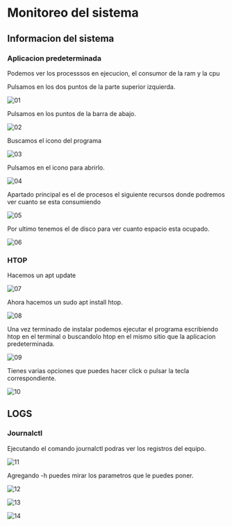 # Monitoreo del sistema

## Informacion del sistema

### Aplicacion predeterminada

Podemos ver los processsos en ejecucion, el consumor de la  ram y la cpu

Pulsamos en los dos puntos de la parte superior izquierda.

![01](sources/system_monitoring/system_information/1.png)

Pulsamos en los puntos de la barra de abajo.

![02](sources/system_monitoring/system_information/2.png)

Buscamos el icono del programa 

![03](sources/system_monitoring/system_information/3.png)

Pulsamos en el icono para abrirlo.

![04](sources/system_monitoring/system_information/4.png)

Apartado principal es el de procesos el siguiente recursos donde podremos ver cuanto se esta consumiendo

![05](sources/system_monitoring/system_information/5.png)

Por ultimo tenemos el de disco para ver cuanto espacio esta ocupado.

![06](sources/system_monitoring/system_information/6.png)

### HTOP

Hacemos un apt update 

![07](sources/system_monitoring/system_information/7.png)

Ahora hacemos un sudo apt install htop.

![08](sources/system_monitoring/system_information/8.png)

Una vez terminado de instalar podemos ejecutar el programa escribiendo htop en el terminal o buscandolo htop en el mismo sitio que la aplicacion predeterminada.

![09](sources/system_monitoring/system_information/9.png)

Tienes varias opciones que puedes hacer click o pulsar la tecla correspondiente.

![10](sources/system_monitoring/system_information/10.png)

## LOGS

### Journalctl

Ejecutando el comando journalctl podras ver los registros del equipo.

![11](sources/system_monitoring/system_information/11.png)

Agregando -h puedes mirar los parametros que le puedes poner.

![12](sources/system_monitoring/system_information/12.png)

![13](sources/system_monitoring/system_information/13.png)

![14](sources/system_monitoring/system_information/14.png)

